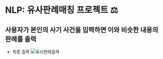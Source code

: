 # NLP: 유사판례매칭 프로젝트 ⚖️
## 사용자가 본인의 사기 사건을 입력하면 이와 비슷한 내용의 판례를 출력
- 최종 출력
  ![유사판례출력](https://github.com/Hj9933/NLP_CaseLaw/assets/112256988/5893a889-9ed5-4558-a2fc-4238fe53262d)
